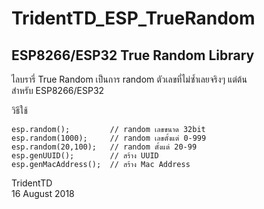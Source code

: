 # TridentTD_ESP_TrueRandom
ESP8266/ESP32 True Random Library  
----  

ไลบรารี่ True Random เป็นการ random ตัวเลขที่ไม่ซ้ำเลยจริงๆ แต่ต้น   
สำหรับ ESP8266/ESP32  

วิธีใช้  
```
esp.random();         // random เลขขนาด 32bit  
esp.random(1000);     // random เลขตั้งแต่ 0-999  
esp.random(20,100);   // random ตั้งแต่ 20-99
esp.genUUID();        // สร้าง UUID 
esp.genMacAddress();  // สร้าง Mac Address
```
  
TridentTD  
16 August 2018  

